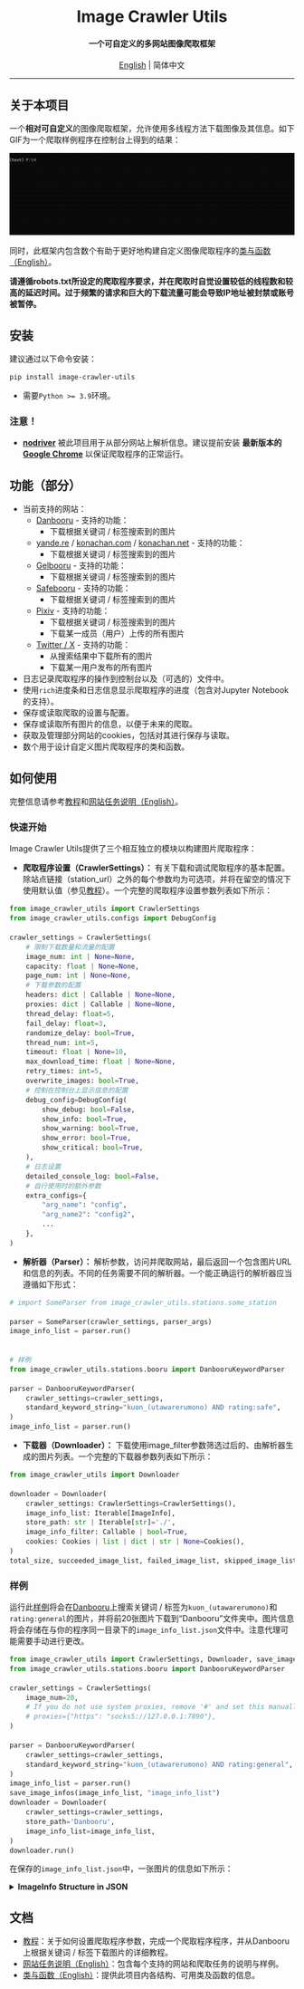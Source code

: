<h1 align="center">
Image Crawler Utils
</h1>
<h4 align="center">
一个可自定义的多网站图像爬取框架
</h4>
<p align="center">
<a href="../README.md">English</a> | 简体中文
</p>

---

## 关于本项目

一个**相对可自定义**的图像爬取框架，允许使用多线程方法下载图像及其信息。如下GIF为一个爬取样例程序在控制台上得到的结果：

![](example.gif)

同时，此框架内包含数个有助于更好地构建自定义图像爬取程序的[类与函数（English）](classes_and_functions.md)。

**请遵循robots.txt所设定的爬取程序要求，并在爬取时自觉设置较低的线程数和较高的延迟时间。过于频繁的请求和巨大的下载流量可能会导致IP地址被封禁或账号被暂停。**

## 安装

建议通过以下命令安装：

```Default
pip install image-crawler-utils
```

+ 需要`Python >= 3.9`环境。

### 注意！

+ **[nodriver](https://github.com/ultrafunkamsterdam/nodriver)** 被此项目用于从部分网站上解析信息。建议提前安装 **最新版本的 [Google Chrome](https://www.google.com/chrome/)** 以保证爬取程序的正常运行。

## 功能（部分）

+ 当前支持的网站：
  + [Danbooru](https://danbooru.donmai.us/) - 支持的功能：
    + 下载根据关键词 / 标签搜索到的图片
  + [yande.re](https://yande.re/) / [konachan.com](https://konachan.com/) / [konachan.net](https://konachan.net/) - 支持的功能：
    + 下载根据关键词 / 标签搜索到的图片
  + [Gelbooru](https://gelbooru.com/) - 支持的功能：
    + 下载根据关键词 / 标签搜索到的图片
  + [Safebooru](https://safebooru.org/) - 支持的功能：
    + 下载根据关键词 / 标签搜索到的图片
  + [Pixiv](https://www.pixiv.net/) - 支持的功能：
    + 下载根据关键词 / 标签搜索到的图片
    + 下载某一成员（用户）上传的所有图片
  + [Twitter / X](https://x.com/) - 支持的功能：
    + 从搜索结果中下载所有的图片
    + 下载某一用户发布的所有图片
+ 日志记录爬取程序的操作到控制台以及（可选的）文件中。
+ 使用`rich`进度条和日志信息显示爬取程序的进度（包含对Jupyter Notebook的支持）。
+ 保存或读取爬取的设置与配置。
+ 保存或读取所有图片的信息，以便于未来的爬取。
+ 获取及管理部分网站的cookies，包括对其进行保存与读取。
+ 数个用于设计自定义图片爬取程序的类和函数。

## 如何使用

完整信息请参考[教程](tutorials_zh.md)和[网站任务说明（English）](notes_for_tasks.md)。

### 快速开始

Image Crawler Utils提供了三个相互独立的模块以构建图片爬取程序：

+ **爬取程序设置（CrawlerSettings）：** 有关下载和调试爬取程序的基本配置。除站点链接（station_url）之外的每个参数均为可选项，并将在留空的情况下使用默认值（参见[教程](tutorials_zh.md)）。一个完整的爬取程序设置参数列表如下所示：

```Python
from image_crawler_utils import CrawlerSettings
from image_crawler_utils.configs import DebugConfig

crawler_settings = CrawlerSettings(
    # 限制下载数量和流量的配置
    image_num: int | None=None,
    capacity: float | None=None,
    page_num: int | None=None,
    # 下载参数的配置
    headers: dict | Callable | None=None,
    proxies: dict | Callable | None=None,
    thread_delay: float=5,
    fail_delay: float=3,
    randomize_delay: bool=True,
    thread_num: int=5,
    timeout: float | None=10,
    max_download_time: float | None=None,
    retry_times: int=5,
    overwrite_images: bool=True,
    # 控制在控制台上显示信息的配置
    debug_config=DebugConfig(
        show_debug: bool=False,
        show_info: bool=True,
        show_warning: bool=True,
        show_error: bool=True,
        show_critical: bool=True,
    ),
    # 日志设置
    detailed_console_log: bool=False,
    # 自行使用时的额外参数
    extra_configs={
        "arg_name": "config", 
        "arg_name2": "config2", 
        ...
    },
)
```

+ **解析器（Parser）：** 解析参数，访问并爬取网站，最后返回一个包含图片URL和信息的列表。不同的任务需要不同的解析器。一个能正确运行的解析器应当遵循如下形式：

```Python
# import SomeParser from image_crawler_utils.stations.some_station

parser = SomeParser(crawler_settings, parser_args)
image_info_list = parser.run()


# 样例
from image_crawler_utils.stations.booru import DanbooruKeywordParser

parser = DanbooruKeywordParser(
    crawler_settings=crawler_settings,
    standard_keyword_string="kuon_(utawarerumono) AND rating:safe",
)
image_info_list = parser.run()
```

+ **下载器（Downloader）：** 下载使用image_filter参数筛选过后的、由解析器生成的图片列表。一个完整的下载器参数列表如下所示：

```Python
from image_crawler_utils import Downloader

downloader = Downloader(
    crawler_settings: CrawlerSettings=CrawlerSettings(),
    image_info_list: Iterable[ImageInfo],
    store_path: str | Iterable[str]='./',
    image_info_filter: Callable | bool=True,
    cookies: Cookies | list | dict | str | None=Cookies(),
)
total_size, succeeded_image_list, failed_image_list, skipped_image_list = downloader.run()
```

### 样例

运行此[样例](../examples/example.py)将会在[Danbooru](https://danbooru.donmai.us/)上搜索关键词 / 标签为`kuon_(utawarerumono)`和`rating:general`的图片，并将前20张图片下载到“Danbooru”文件夹中。图片信息将会存储在与你的程序同一目录下的`image_info_list.json`文件中。注意代理可能需要手动进行更改。

```Python
from image_crawler_utils import CrawlerSettings, Downloader, save_image_infos
from image_crawler_utils.stations.booru import DanbooruKeywordParser

crawler_settings = CrawlerSettings(
    image_num=20,
    # If you do not use system proxies, remove '#' and set this manually
    # proxies={"https": "socks5://127.0.0.1:7890"},
)

parser = DanbooruKeywordParser(
    crawler_settings=crawler_settings,
    standard_keyword_string="kuon_(utawarerumono) AND rating:general",
)
image_info_list = parser.run()
save_image_infos(image_info_list, "image_info_list")
downloader = Downloader(
    crawler_settings=crawler_settings,
    store_path='Danbooru',
    image_info_list=image_info_list,
)
downloader.run()
```

在保存的`image_info_list.json`中，一张图片的信息如下所示：

<details>
<summary><b>ImageInfo Structure in JSON</b></summary>

```json
{
    "url": "https://cdn.donmai.us/original/cd/91/cd91f0000b9574bf142d125a1e886e5c.png",
    "name": "Danbooru 4994142 cd91f0000b9574bf142d125a1e886e5c.png",
    "info": {
        "info": {
            "id": 4994142,
            "created_at": "2021-12-21T08:02:13.706-05:00",
            "uploader_id": 772564,
            "score": 10,
            "source": "https://i.pximg.net/img-original/img/2020/08/11/12/41/43/83599609_p0.png",
            "md5": "cd91f0000b9574bf142d125a1e886e5c",
            "last_comment_bumped_at": null,
            "rating": "s",
            "image_width": 2000,
            "image_height": 2828,
            "tag_string": "1girl absurdres animal_ears black_eyes black_hair coat grabbing_own_breast hair_ornament hairband highres holding holding_mask japanese_clothes kuon_(utawarerumono) long_hair looking_at_viewer mask ponytail shirokuro_neko_(ouma_haruka) smile solo utawarerumono utawarerumono:_itsuwari_no_kamen",
            "fav_count": 10,
            "file_ext": "png",
            "last_noted_at": null,
            "parent_id": null,
            "has_children": false,
            "approver_id": null,
            "tag_count_general": 17,
            "tag_count_artist": 1,
            "tag_count_character": 1,
            "tag_count_copyright": 2,
            "file_size": 4527472,
            "up_score": 10,
            "down_score": 0,
            "is_pending": false,
            "is_flagged": false,
            "is_deleted": false,
            "tag_count": 23,
            "updated_at": "2024-07-10T12:21:31.782-04:00",
            "is_banned": false,
            "pixiv_id": 83599609,
            "last_commented_at": null,
            "has_active_children": false,
            "bit_flags": 0,
            "tag_count_meta": 2,
            "has_large": true,
            "has_visible_children": false,
            "media_asset": {
                "id": 5056745,
                "created_at": "2021-12-21T08:02:04.132-05:00",
                "updated_at": "2023-03-02T04:43:15.608-05:00",
                "md5": "cd91f0000b9574bf142d125a1e886e5c",
                "file_ext": "png",
                "file_size": 4527472,
                "image_width": 2000,
                "image_height": 2828,
                "duration": null,
                "status": "active",
                "file_key": "nxj2jBet8",
                "is_public": true,
                "pixel_hash": "5d34bcf53ddde76fd723f29aae5ebc53",
                "variants": [
                    {
                        "type": "180x180",
                        "url": "https://cdn.donmai.us/180x180/cd/91/cd91f0000b9574bf142d125a1e886e5c.jpg",
                        "width": 127,
                        "height": 180,
                        "file_ext": "jpg"
                    },
                    {
                        "type": "360x360",
                        "url": "https://cdn.donmai.us/360x360/cd/91/cd91f0000b9574bf142d125a1e886e5c.jpg",
                        "width": 255,
                        "height": 360,
                        "file_ext": "jpg"
                    },
                    {
                        "type": "720x720",
                        "url": "https://cdn.donmai.us/720x720/cd/91/cd91f0000b9574bf142d125a1e886e5c.webp",
                        "width": 509,
                        "height": 720,
                        "file_ext": "webp"
                    },
                    {
                        "type": "sample",
                        "url": "https://cdn.donmai.us/sample/cd/91/sample-cd91f0000b9574bf142d125a1e886e5c.jpg",
                        "width": 850,
                        "height": 1202,
                        "file_ext": "jpg"
                    },
                    {
                        "type": "original",
                        "url": "https://cdn.donmai.us/original/cd/91/cd91f0000b9574bf142d125a1e886e5c.png",
                        "width": 2000,
                        "height": 2828,
                        "file_ext": "png"
                    }
                ]
            },
            "tag_string_general": "1girl animal_ears black_eyes black_hair coat grabbing_own_breast hair_ornament hairband holding holding_mask japanese_clothes long_hair looking_at_viewer mask ponytail smile solo",
            "tag_string_character": "kuon_(utawarerumono)",
            "tag_string_copyright": "utawarerumono utawarerumono:_itsuwari_no_kamen",
            "tag_string_artist": "shirokuro_neko_(ouma_haruka)",
            "tag_string_meta": "absurdres highres",
            "file_url": "https://cdn.donmai.us/original/cd/91/cd91f0000b9574bf142d125a1e886e5c.png",
            "large_file_url": "https://cdn.donmai.us/sample/cd/91/sample-cd91f0000b9574bf142d125a1e886e5c.jpg",
            "preview_file_url": "https://cdn.donmai.us/180x180/cd/91/cd91f0000b9574bf142d125a1e886e5c.jpg"
        },
        "family_group": null,
        "tags": [
            "1girl",
            "absurdres",
            "animal_ears",
            "black_eyes",
            "black_hair",
            "coat",
            "grabbing_own_breast",
            "hair_ornament",
            "hairband",
            "highres",
            "holding",
            "holding_mask",
            "japanese_clothes",
            "kuon_(utawarerumono)",
            "long_hair",
            "looking_at_viewer",
            "mask",
            "ponytail",
            "shirokuro_neko_(ouma_haruka)",
            "smile",
            "solo",
            "utawarerumono",
            "utawarerumono:_itsuwari_no_kamen"
        ],
        "tags_class": {
            "1girl": "general",
            "animal_ears": "general",
            "black_eyes": "general",
            "black_hair": "general",
            "coat": "general",
            "grabbing_own_breast": "general",
            "hair_ornament": "general",
            "hairband": "general",
            "holding": "general",
            "holding_mask": "general",
            "japanese_clothes": "general",
            "long_hair": "general",
            "looking_at_viewer": "general",
            "mask": "general",
            "ponytail": "general",
            "smile": "general",
            "solo": "general",
            "kuon_(utawarerumono)": "character",
            "utawarerumono": "copyright",
            "utawarerumono:_itsuwari_no_kamen": "copyright",
            "shirokuro_neko_(ouma_haruka)": "artist",
            "absurdres": "meta",
            "highres": "meta"
        }
    },
    "backup_urls": [
        "https://i.pximg.net/img-original/img/2020/08/11/12/41/43/83599609_p0.png"
    ]
}
```

</details>

## 文档

+ [教程](tutorials_zh.md)：关于如何设置爬取程序参数，完成一个爬取程序程序，并从Danbooru上根据关键词 / 标签下载图片的详细教程。
+ [网站任务说明（English）](notes_for_tasks.md)：包含每个支持的网站和爬取任务的说明与样例。
+ [类与函数（English）](classes_and_functions.md)：提供此项目内各结构、可用类及函数的信息。

